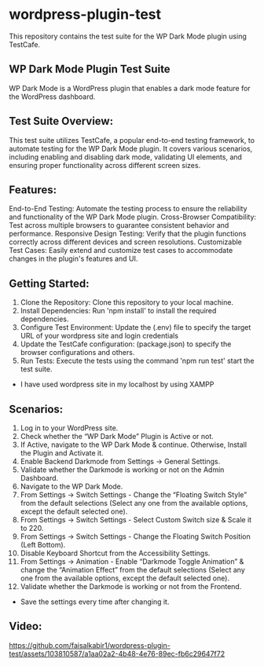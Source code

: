 # wordpress-plugin-test
This repository contains the test suite for the WP Dark Mode plugin using TestCafe.

## WP Dark Mode Plugin Test Suite

WP Dark Mode is a WordPress plugin that enables a dark mode feature for the WordPress dashboard.


## Test Suite Overview:
This test suite utilizes TestCafe, a popular end-to-end testing framework, to automate testing for the WP Dark Mode plugin. It covers various scenarios, including enabling and disabling dark mode, validating UI elements, and ensuring proper functionality across different screen sizes.

## Features:
End-to-End Testing: Automate the testing process to ensure the reliability and functionality of the WP Dark Mode plugin.
Cross-Browser Compatibility: Test across multiple browsers to guarantee consistent behavior and performance.
Responsive Design Testing: Verify that the plugin functions correctly across different devices and screen resolutions.
Customizable Test Cases: Easily extend and customize test cases to accommodate changes in the plugin's features and UI.

## Getting Started:
1. Clone the Repository: Clone this repository to your local machine.
2. Install Dependencies: Run 'npm install' to install the required dependencies.
3. Configure Test Environment: Update the (.env) file to specify the target URL of your wordpress site and login credentials
4. Update the TestCafe configuration: (package.json) to specify the browser configurations and others.
5. Run Tests: Execute the tests using the command 'npm run test' start the test suite.

* I have used wordpress site in my localhost by using XAMPP

## Scenarios:

1. Log in to your WordPress site.
2. Check whether the “WP Dark Mode” Plugin is Active or not.
3. If Active, navigate to the WP Dark Mode & continue. Otherwise, Install the Plugin and Activate it.
4. Enable Backend Darkmode from Settings -> General Settings.
5. Validate whether the Darkmode is working or not on the Admin Dashboard.
6. Navigate to the WP Dark Mode.
7. From Settings -> Switch Settings - Change the “Floating Switch Style” from the default selections (Select any one from the available options, except the default selected one).
8. From Settings -> Switch Settings - Select Custom Switch size & Scale it to 220.
9. From Settings -> Switch Settings - Change the Floating Switch Position (Left Bottom).
10. Disable Keyboard Shortcut from the Accessibility Settings.
11. From Settings -> Animation - Enable “Darkmode Toggle Animation” & change the “Animation Effect” from the default selections (Select any one from the available options, except the default selected one).
12.  Validate whether the Darkmode is working or not from the Frontend.
* Save the settings every time after changing it.
## Video:
https://github.com/faisalkabir1/wordpress-plugin-test/assets/103810587/a1aa02a2-4b48-4e76-89ec-fb6c29647f72

